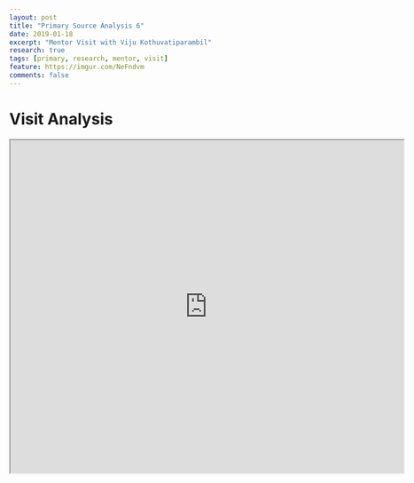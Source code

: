 ```yaml
---
layout: post
title: "Primary Source Analysis 6"
date: 2019-01-18
excerpt: "Mentor Visit with Viju Kothuvatiparambil"
research: true
tags: [primary, research, mentor, visit]
feature: https://imgur.com/NeFndvm
comments: false
---
```


# Visit Analysis

<iframe src="https://drive.google.com/file/d/1Gy13Qkb6tINUeEOICBPO9KiSrWUhRlLw/preview" width="710" height="600"></iframe>
